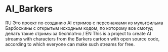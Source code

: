 # AI_Barkers
RU Это проект по созданию AI стримов с персонажами из мультфильма Барбоскины с открытым исходным кодом, по которому все смогуд делать такие стримы за бесплатно / EN This is a project to create AI streams with characters from the Barkers cartoon with open source code, according to which everyone can make such streams for free.

